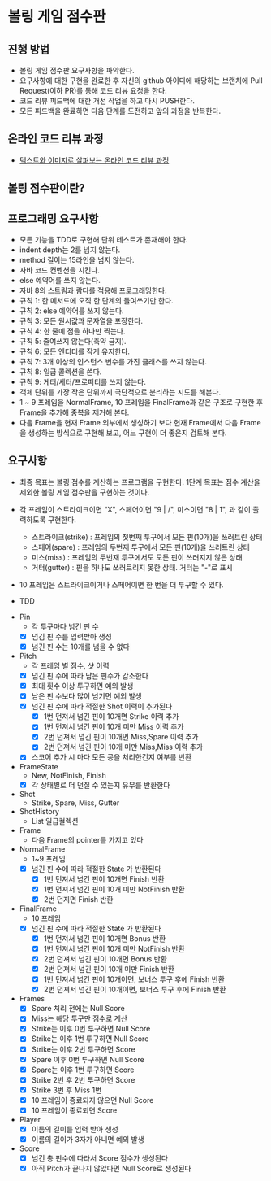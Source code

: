 # 볼링 게임 점수판
## 진행 방법
* 볼링 게임 점수판 요구사항을 파악한다.
* 요구사항에 대한 구현을 완료한 후 자신의 github 아이디에 해당하는 브랜치에 Pull Request(이하 PR)를 통해 코드 리뷰 요청을 한다.
* 코드 리뷰 피드백에 대한 개선 작업을 하고 다시 PUSH한다.
* 모든 피드백을 완료하면 다음 단계를 도전하고 앞의 과정을 반복한다.

## 온라인 코드 리뷰 과정
* [텍스트와 이미지로 살펴보는 온라인 코드 리뷰 과정](https://github.com/next-step/nextstep-docs/tree/master/codereview)

## 볼링 점수판이란?

## 프로그래밍 요구사항
* 모든 기능을 TDD로 구현해 단위 테스트가 존재해야 한다.
* indent depth는 2를 넘지 않는다.
* method 길이는 15라인을 넘지 않는다.
* 자바 코드 컨벤션을 지킨다.
* else 예약어를 쓰지 않는다.
* 자바 8의 스트림과 람다를 적용해 프로그래밍한다.
* 규칙 1: 한 메서드에 오직 한 단계의 들여쓰기만 한다.
* 규칙 2: else 예약어를 쓰지 않는다.
* 규칙 3: 모든 원시값과 문자열을 포장한다.
* 규칙 4: 한 줄에 점을 하나만 찍는다.
* 규칙 5: 줄여쓰지 않는다(축약 금지).
* 규칙 6: 모든 엔티티를 작게 유지한다.
* 규칙 7: 3개 이상의 인스턴스 변수를 가진 클래스를 쓰지 않는다.
* 규칙 8: 일급 콜렉션을 쓴다.
* 규칙 9: 게터/세터/프로퍼티를 쓰지 않는다.
* 객체 단위를 가장 작은 단위까지 극단적으로 분리하는 시도를 해본다.
* 1 ~ 9 프레임을 NormalFrame, 10 프레임을 FinalFrame과 같은 구조로 구현한 후 Frame을 추가해 중복을 제거해 본다.
* 다음 Frame을 현재 Frame 외부에서 생성하기 보다 현재 Frame에서 다음 Frame을 생성하는 방식으로 구현해 보고, 어느 구현이 더 좋은지 검토해 본다.

## 요구사항
* 최종 목표는 볼링 점수를 계산하는 프로그램을 구현한다. 1단계 목표는 점수 계산을 제외한 볼링 게임 점수판을 구현하는 것이다.
* 각 프레임이 스트라이크이면 "X", 스페어이면 "9 | /", 미스이면 "8 | 1", 과 같이 출력하도록 구현한다.
  * 스트라이크(strike) : 프레임의 첫번째 투구에서 모든 핀(10개)을 쓰러트린 상태
  * 스페어(spare) : 프레임의 두번재 투구에서 모든 핀(10개)을 쓰러트린 상태
  * 미스(miss) : 프레임의 두번재 투구에서도 모든 핀이 쓰러지지 않은 상태
  * 거터(gutter) : 핀을 하나도 쓰러트리지 못한 상태. 거터는 "-"로 표시
* 10 프레임은 스트라이크이거나 스페어이면 한 번을 더 투구할 수 있다.

* TDD
- Pin
  - 각 투구마다 넘긴 핀 수
  - [X] 넘김 핀 수를 입력받아 생성
  - [X] 넘긴 핀 수는 10개를 넘을 수 없다
- Pitch
  - 각 프레임 별 점수, 샷 이력
  - [X] 넘긴 핀 수에 따라 남은 핀수가 감소한다
  - [X] 최대 횟수 이상 투구하면 예외 발생
  - [X] 남은 핀 수보다 많이 넘기면 예외 발생
  - [X] 넘긴 핀 수에 따라 적절한 Shot 이력이 추가된다
    - [X] 1번 던져서 넘긴 핀이 10개면 Strike 이력 추가
    - [X] 1번 던져서 넘긴 핀이 10개 미만 Miss 이력 추가
    - [X] 2번 던져서 넘긴 핀이 10개면 Miss,Spare 이력 추가
    - [X] 2번 던져서 넘긴 핀이 10개 미만 Miss,Miss 이력 추가
  - [X] 스코어 추가 시 마다 모든 공을 처리한건지 여부를 반환
- FrameState
  - New, NotFinish, Finish
  - [X] 각 상태별로 더 던질 수 있는지 유무를 반환한다
- Shot
  - Strike, Spare, Miss, Gutter
- ShotHistory
  - List<Shot> 일급컬렉션
- Frame
  - 다음 Frame의 pointer를 가지고 있다
- NormalFrame
  - 1~9 프레임
  - [X] 넘긴 핀 수에 따라 적절한 State 가 반환된다
    - [X] 1번 던져서 넘긴 핀이 10개면 Finish 반환
    - [X] 1번 던져서 넘긴 핀이 10개 미만 NotFinish 반환
    - [X] 2번 던지면 Finish 반환
- FinalFrame
  - 10 프레임
  - [X] 넘긴 핀 수에 따라 적절한 State 가 반환된다
    - [X] 1번 던져서 넘긴 핀이 10개면 Bonus 반환
    - [X] 1번 던져서 넘긴 핀이 10개 미만 NotFinish 반환
    - [X] 2번 던져서 넘긴 핀이 10개면 Bonus 반환
    - [X] 2번 던져서 넘긴 핀이 10개 미만 Finish 반환
    - [X] 1번 던져서 넘긴 핀이 10개이면, 보너스 투구 후에 Finish 반환
    - [X] 2번 던져서 넘긴 핀이 10개이면, 보너스 투구 후에 Finish 반환
- Frames
  - [X] Spare 처리 전에는 Null Score
  - [X] Miss는 해당 투구만 점수로 계산
  - [X] Strike는 이후 0번 투구하면 Null Score
  - [X] Strike는 이후 1번 투구하면 Null Score
  - [X] Strike는 이후 2번 투구하면 Score
  - [X] Spare 이후 0번 투구하면 Null Score
  - [X] Spare는 이후 1번 투구하면 Score
  - [X] Strike 2번 후 2번 투구하면 Score
  - [X] Strike 3번 후 Miss 1번
  - [X] 10 프레임이 종료되지 않으면 Null Score
  - [X] 10 프레임이 종료되면 Score
- Player
    - [X] 이름의 길이를 입력 받아 생성
    - [X] 이름의 길이가 3자가 아니면 예외 발생
- Score
  - [X] 넘긴 총 핀수에 따라서 Score 점수가 생성된다
  - [X] 아직 Pitch가 끝나지 않았다면 Null Score로 생성된다
